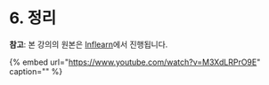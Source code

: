 # 6. 정리

**참고**: 본 강의의 원본은 [Inflearn](https://www.inflearn.com/course/%ED%81%B4%EB%A0%88%EC%9D%B4%ED%8A%BC)에서 진행됩니다.

{% embed url="https://www.youtube.com/watch?v=M3XdLRPrO9E" caption="" %}

